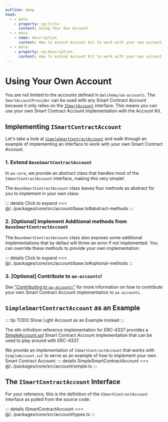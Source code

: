 ```yaml
---
outline: deep
head:
  - - meta
    - property: og:title
      content: Using Your Own Account
  - - meta
    - name: description
      content: How to extend Account Kit to work with your own account
  - - meta
    - property: og:description
      content: How to extend Account Kit to work with your own account
---
```


# Using Your Own Account

You are not limited to the accounts defined in `@alchemy/aa-accounts`. The `SmartAccountProvider` can be used with any Smart Contract Account because it only relies on the [`ISmartAccount`](https://github.com/alchemyplatform/aa-sdk/blob/main/packages/core/src/account/types.ts#L8) interface. This means you can use your own Smart Contract Account implementation with the Account Kit.

## Implementing `ISmartContractAccount`

Let's take a look at [`SimpleSmartContractAccount`](https://github.com/alchemyplatform/aa-sdk/blob/main/packages/core/src/account/simple.ts) and walk through an example of implementing an interface to work with your own Smart Contract Account.

### 1. Extend `BaseSmartContractAccount`

In `aa-core`, we provide an abstract class that handles most of the `ISmartContractAccount` interface, making this very simple!

The `BaseSmartContractAccount` class leaves four methods as abstract for you to implement in your own class:

::: details Click to expand
<<< @/../packages/core/src/account/base.ts#abstract-methods
:::

### 2. [Optional] Implement Additional methods from `BaseSmartContractAccount`

The `BaseSmartContractAccount` class also exposes some additional implementations that by defaul will throw an error if not implemented. You can override these methods to provide your own implementation:

::: details Click to expand
<<< @/../packages/core/src/account/base.ts#optional-methods
:::

### 3. [Optional] Contribute to `aa-accounts`!

See ["Contributing to `aa-accounts`"](/packages/aa-accounts/contributing) for more information on how to contribute your own Smart Contract Account implementation to `aa-accounts`.

## `SimpleSmartContractAccount` as an Example

::: tip TODO
Show Light Account as an Example instead
:::

The eth-infinitism reference implementation for ERC-4337 provides a [SimpleAccount.sol](https://github.com/eth-infinitism/account-abstraction/blob/abff2aca61a8f0934e533d0d352978055fddbd96/contracts/samples/SimpleAccount.sol) Smart Contract Account implementation that can be used to play around with ERC-4337.

We provide an implementation of `ISmartContractAccount` that works with `SimpleAccount.sol` to serve as an example of how to implement your own Smart Contract Account:
::: details SimpleSmartContractAccount
<<< @/../packages/core/src/account/simple.ts
:::

## The `ISmartContractAccount` Interface

For your reference, this is the definition of the `ISmartContractAccount` interface as pulled from the source code:

::: details ISmartContractAccount
<<< @/../packages/core/src/account/types.ts
:::
